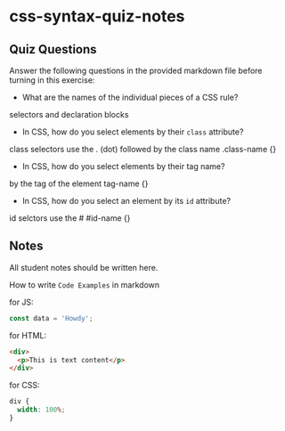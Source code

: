 # css-syntax-quiz-notes

## Quiz Questions

Answer the following questions in the provided markdown file before turning in this exercise:

- What are the names of the individual pieces of a CSS rule?

selectors and declaration blocks

- In CSS, how do you select elements by their `class` attribute?

class selectors use the . (dot) followed by the class name
.class-name {}

- In CSS, how do you select elements by their tag name?

by the tag of the element
tag-name {}

- In CSS, how do you select an element by its `id` attribute?

id selctors use the #
#id-name {}

## Notes

All student notes should be written here.

How to write `Code Examples` in markdown

for JS:

```javascript
const data = 'Howdy';
```

for HTML:

```html
<div>
  <p>This is text content</p>
</div>
```

for CSS:

```css
div {
  width: 100%;
}
```
